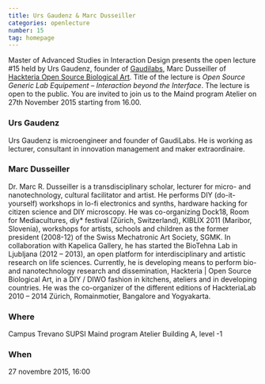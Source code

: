 ```yaml
---
title: Urs Gaudenz & Marc Dusseiller
categories: openlecture
number: 15
tag: homepage
---
```


Master of Advanced Studies in Interaction Design presents the open lecture #15 held by Urs Gaudenz, founder of [Gaudilabs][gaudilabs], Marc Dusseiller of [Hackteria Open Source Biological Art][hackteria].
Title of the lecture is _Open Source Generic Lab Equipement – Interaction beyond the Interface_.
The lecture is open to the public. You are invited to join us to the Maind program Atelier on 27th November 2015 starting from 16.00.

### Urs Gaudenz
Urs Gaudenz is microengineer and founder of GaudiLabs. He is working as lecturer, consultant in innovation management and maker extraordinaire.

### Marc Dusseiller
Dr. Marc R. Dusseiller is a transdisciplinary scholar, lecturer for micro- and nanotechnology, cultural facilitator and artist. He performs DIY (do-it-yourself) workshops in lo-fi electronics and synths, hardware hacking for citizen science and DIY microscopy. He was co-organizing Dock18, Room for Mediacultures, diy* festival (Zürich, Switzerland), KIBLIX 2011 (Maribor, Slovenia), workshops for artists, schools and children as the former president (2008-12) of the Swiss Mechatronic Art Society, SGMK. In collaboration with Kapelica Gallery, he has started the BioTehna Lab in Ljubljana (2012 – 2013), an open platform for interdisciplinary and artistic research on life sciences. Currently, he is developing means to perform bio- and nanotechnology research and dissemination, Hackteria | Open Source Biological Art, in a DIY / DIWO fashion in kitchens, ateliers and in developing countries. He was the co-organizer of the different editions of HackteriaLab 2010 – 2014 Zürich, Romainmotier, Bangalore and Yogyakarta.

### Where 
Campus Trevano SUPSI
Maind program Atelier
Building A, level -1

### When
27 novembre 2015, 16:00

[gaudilabs]: http://www.gaudi.ch/GaudiLabs/
[hackteria]: http://hackteria.org/